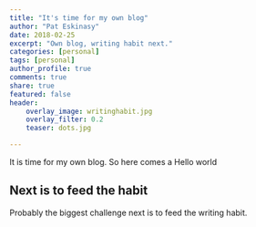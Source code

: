 ```yaml
---
title: "It's time for my own blog"
author: "Pat Eskinasy"
date: 2018-02-25
excerpt: "Own blog, writing habit next."
categories: [personal]
tags: [personal]
author_profile: true
comments: true
share: true
featured: false
header:
    overlay_image: writinghabit.jpg
    overlay_filter: 0.2
    teaser: dots.jpg

---
```


It is time for my own blog. So here comes a Hello world

## Next is to feed the habit

Probably the biggest challenge next is to feed the writing habit.
